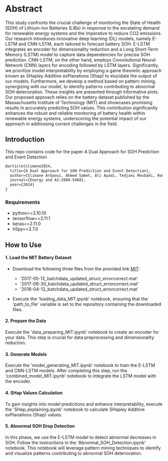 # Abstract
This study confronts the crucial challenge of monitoring the State of Health (SOH) of Lithium-Ion Batteries (LIBs) in response to the escalating demand for renewable energy systems and the imperative to reduce CO2 emissions. 
Our research introduces innovative deep learning (DL) models, namely E-LSTM and CNN-LSTM, each tailored to forecast battery SOH.
E-LSTM integrates an encoder for dimensionality reduction and a Long Short-Term Memory (LSTM) model to capture data dependencies for precise SOH prediction. 
CNN-LSTM, on the other hand, employs Convolutional Neural Network (CNN) layers for encoding followed by LSTM layers. 
Significantly, we prioritize model interpretability by employing a game theoretic approach known as SHapley Additive exPlanations (Shap) to elucidate the output of our models. Furthermore, we develop a method based on pattern mining, synergizing with our model, to identify patterns contributing to abnormal SOH deterioration. These insights are presented through informative plots. Our proposed approach relies on the battery dataset published by the Massachusetts Institute of Technology (MIT) and showcases promising results in accurately predicting SOH values.
This contribution significantly enhances the robust and reliable monitoring of battery health within renewable energy systems, underscoring the potential impact of our approach in addressing current challenges in the field.

## Introduction
This repo contains code for the paper A Dual Approach for SOH Prediction and Event Detection
```latex
@article{slimane2024,
  title={A Dual Approach for SOH Prediction and Event Detection},
  author={Slimane Arbaoui, Ahmed Samet, Ali Ayadi, Tedjani Mesbahi, Romuald Boné},
  journal={Energy and AI:2666-5468},
  year={2024}
}
```
### Requirements

* python>=3.10.10
* tensorflow==2.11.1
* keras==2.11.0
* h5py==3.7.0


## How to Use
#### 1. Load the MIT Battery Dataset
- Download the following three files from the provided link [MIT](https://data.matr.io/1/projects/5c48dd2bc625d700019f3204):
     + '2017-05-12_batchdata_updated_struct_errorcorrect.mat'
     + '2017-06-30_batchdata_updated_struct_errorcorrect.mat'
     + '2018-04-12_batchdata_updated_struct_errorcorrect.mat'
     
     
- Execute the 'loading_data_MIT.ipynb' notebook, ensuring that the 'path_to_file' variable is set to the repository containing the downloaded files.

#### 2. Prepare the Data
Execute the 'data_preparing_MIT.ipynb' notebook to create an encoder for your data. This step is crucial for data preprocessing and dimensionality reduction.

#### 3. Generate Models
Execute the 'model_generating_MIT.ipynb' notebook to train the E-LSTM and CNN-LSTM models. After completing this step, run the 'combined_model_MIT.ipynb' notebook to integrate the LSTM model with the encoder.

#### 4. SHap Values Calculation
To gain insights into model predictions and enhance interpretability, execute the 'SHap_explaining.ipynb' notebook to calculate SHapley Additive exPlanations (Shap) values.

#### 5. Abnormal SOH Drop Detection
In this phase, we use the E-LSTM model to detect abnormal decreases in SOH. Follow the instructions in the 'Abnormal_SOH_Detection.ipynb' notebook. This notebook will leverage pattern mining techniques to identify and visualize patterns contributing to abnormal SOH deterioration.

